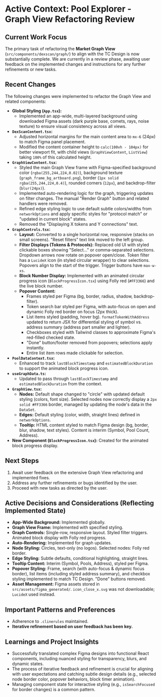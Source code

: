 # Active Context: Pool Explorer - Graph View Refactoring Review

## Current Work Focus

The primary task of refactoring the **Market Graph View** (`src/components/dexscan/graph/`) to align with the TC Design is now substantially complete. We are currently in a review phase, awaiting user feedback on the implemented changes and instructions for any further refinements or new tasks.

## Recent Changes

The following changes were implemented to refactor the Graph View and related components:

*   **Global Styling (`App.tsx`):**
    *   Implemented an app-wide, multi-layered background using downloaded Figma assets (dark purple base, comets, rays, noise texture) to ensure visual consistency across all views.
*   **`DexScanContent.tsx`:**
    *   Adjusted horizontal margins for the main content area to `mx-6` (24px) to match Figma panel placement.
    *   Modified the content container height to `calc(100vh - 104px)` for better viewport fit, with child views (`GraphViewContent`, `ListView`) taking `100%` of this calculated height.
*   **`GraphViewContent.tsx`:**
    *   Styled the main Graph View frame with Figma-specified background color (`rgba(255,244,224,0.02)`), background texture (`graph_frame_bg_artboard.png`), border (`1px solid rgba(255,244,224,0.4)`), rounded corners (`12px`), and backdrop-filter (`blur(24px)`).
    *   Implemented auto-rendering logic for the graph, triggering updates on filter changes. The manual "Render Graph" button and related handlers were removed.
    *   Refined edge styling logic to use default subtle colors/widths from `networkOptions` and apply specific styles for "protocol match" or "updated in current block" states.
    *   Removed the "Displaying X tokens and Y connections" text.
*   **`GraphControls.tsx`:**
    *   **Layout:** Converted to a single horizontal row, responsive (stacks on small screens). "Reset filters" text link moved to the left group.
    *   **Filter Displays (Tokens & Protocols):** Replaced old UI with styled clickable boxes showing "Select..." or comma-separated selections. Dropdown arrows now rotate on popover open/close. Token filter has a `LucideX` icon (in styled circular wrapper) to clear selections. Popovers align to the start of the trigger. Trigger buttons have `max-w-xs`.
    *   **Block Number Display:** Implemented with an animated circular progress icon (`BlockProgressIcon.tsx`) using Folly red (`#FF3366`) and the live block number.
    *   **Popover Content:**
        *   Frames styled per Figma (bg, border, radius, shadow, backdrop-filter).
        *   Token search bar styled per Figma, with auto-focus on open and dynamic Folly red border on focus (2px thick).
        *   List items styled (padding, hover bg). `formatTokenWithAddress` updated to return JSX for differential styling of symbol vs. address summary (address part smaller and lighter).
        *   Checkboxes styled with Tailwind classes to approximate Figma's red-filled checked state.
        *   "Done" button/footer removed from popovers; selections apply instantly.
        *   Entire list item rows made clickable for selection.
*   **`PoolDataContext.tsx`:**
    *   Enhanced to track `lastBlockTimestamp` and `estimatedBlockDuration` to support the animated block progress icon.
*   **`useGraphData.ts`:**
    *   Updated to pass through `lastBlockTimestamp` and `estimatedBlockDuration` from the context.
*   **`GraphView.tsx`:**
    *   **Nodes:** Default shape changed to "circle" with updated default styling (colors, font size). Selected nodes now correctly display a `2px solid #FF3366` border, managed by updating the node's data in the `DataSet`.
    *   **Edges:** Default styling (color, width, straight lines) defined in `networkOptions`.
    *   **Tooltip:** HTML content styled to match Figma design (bg, border, blur, shadow, text styles). Content is interim (Symbol, Pool Count, Address).
*   **New Component (`BlockProgressIcon.tsx`):** Created for the animated block progress display.

## Next Steps

1.  Await user feedback on the extensive Graph View refactoring and implemented fixes.
2.  Address any further refinements or bugs identified by the user.
3.  Proceed with new tasks as directed by the user.

## Active Decisions and Considerations (Reflecting Implemented State)

*   **App-Wide Background:** Implemented globally.
*   **Graph View Frame:** Implemented with specified styling.
*   **Graph Controls:** Single-row, responsive layout. Styled filter triggers. Animated block display with Folly red progress.
*   **Auto-Rendering:** Implemented for graph updates.
*   **Node Styling:** Circles, text-only (no logos). Selected nodes: Folly red border.
*   **Edge Styling:** Subtle defaults, conditional highlighting, straight lines.
*   **Tooltip Content:** Interim (Symbol, Pools, Address), styled per Figma.
*   **Popover Styling:** Frame, search (with auto-focus & dynamic focus border), list items (including styled address summary), and checkbox styling implemented to match TC Design. "Done" buttons removed.
*   **Asset Management:** Figma assets stored in `src/assets/figma_generated/`. `icon_close_x.svg` was not downloadable; `LucideX` used instead.

## Important Patterns and Preferences

*   Adherence to `.clinerules` maintained.
*   **Iterative refinement based on user feedback has been key.**

## Learnings and Project Insights

*   Successfully translated complex Figma designs into functional React components, including nuanced styling for transparency, blurs, and dynamic states.
*   The process of iterative feedback and refinement is crucial for aligning with user expectations and catching subtle design details (e.g., selected node border color, popover behaviors, block timer animation).
*   Managing component state for interactive styling (e.g., `isSearchFocused` for border changes) is a common pattern.
